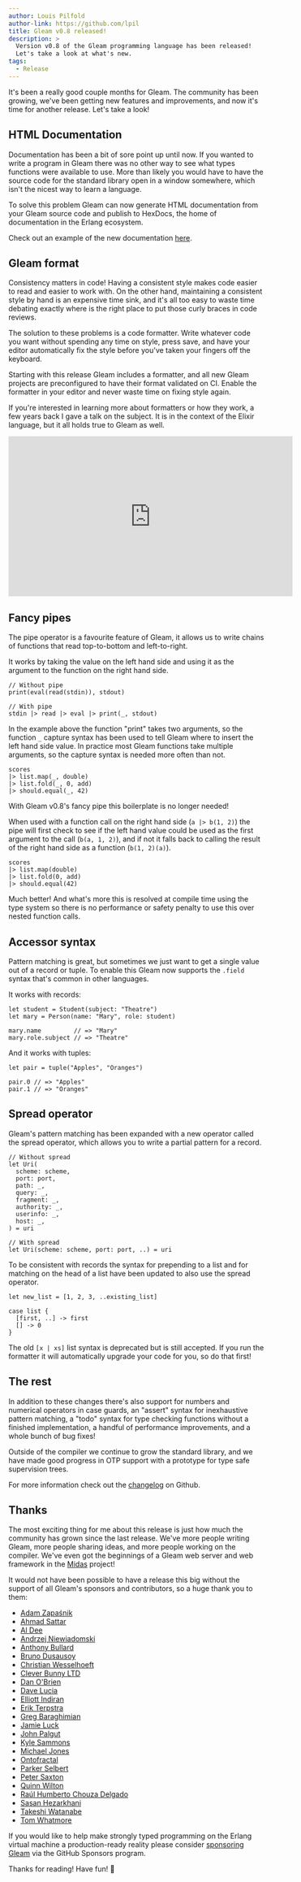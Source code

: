 ```yaml
---
author: Louis Pilfold
author-link: https://github.com/lpil
title: Gleam v0.8 released!
description: >
  Version v0.8 of the Gleam programming language has been released!
  Let's take a look at what's new.
tags:
  - Release
---
```


It's been a really good couple months for Gleam. The community has been
growing, we've been getting new features and improvements, and now it's time
for another release. Let's take a look!


## HTML Documentation

Documentation has been a bit of sore point up until now. If you wanted to
write a program in Gleam there was no other way to see what types functions
were available to use. More than likely you would have to have the source code
for the standard library open in a window somewhere, which isn't the
nicest way to learn a language.

To solve this problem Gleam can now generate HTML documentation from your Gleam
source code and publish to HexDocs, the home of documentation in the Erlang
ecosystem.

Check out an example of the new documentation [here][list-docs].

[list-docs]: https://hexdocs.pm/gleam_stdlib/gleam/list/


## Gleam format

Consistency matters in code! Having a consistent style makes code easier to
read and easier to work with. On the other hand, maintaining a consistent
style by hand is an expensive time sink, and it's all too easy to waste time
debating exactly where is the right place to put those curly braces in code
reviews.

The solution to these problems is a code formatter. Write whatever code you
want without spending any time on style, press save, and have your editor
automatically fix the style before you've taken your fingers off the keyboard.

Starting with this release Gleam includes a formatter, and all new Gleam
projects are preconfigured to have their format validated on CI. Enable the
formatter in your editor and never waste time on fixing style again.

If you're interested in learning more about formatters or how they work, a
few years back I gave a talk on the subject. It is in the context of the
Elixir language, but it all holds true to Gleam as well.

<iframe width="560" height="315"
src="https://www.youtube-nocookie.com/embed/g4HXeP_CZbc" frameborder="0"
allow="accelerometer; autoplay; encrypted-media; gyroscope;
picture-in-picture" allowfullscreen></iframe>


## Fancy pipes

The pipe operator is a favourite feature of Gleam, it allows us to write
chains of functions that read top-to-bottom and left-to-right.

It works by taking the value on the left hand side and using it as the
argument to the function on the right hand side.

```gleam
// Without pipe
print(eval(read(stdin)), stdout)

// With pipe
stdin |> read |> eval |> print(_, stdout)
```

In the example above the function "print" takes two arguments, so the function
`_` capture syntax has been used to tell Gleam where to insert the left hand
side value. In practice most Gleam functions take multiple arguments, so the
capture syntax is needed more often than not.

```gleam
scores
|> list.map(_, double)
|> list.fold(_, 0, add)
|> should.equal(_, 42)
```

With Gleam v0.8's fancy pipe this boilerplate is no longer needed!

When used with a function call on the right hand side (`a |> b(1, 2)`) the
pipe will first check to see if the left hand value could be used as the first
argument to the call (`b(a, 1, 2)`), and if not it falls back to calling the
result of the right hand side as a function (`b(1, 2)(a)`).

```gleam
scores
|> list.map(double)
|> list.fold(0, add)
|> should.equal(42)
```

Much better! And what's more this is resolved at compile time using the type
system so there is no performance or safety penalty to use this over nested
function calls.


## Accessor syntax

Pattern matching is great, but sometimes we just want to get a single value
out of a record or tuple. To enable this Gleam now supports the `.field` syntax
that's common in other languages.

It works with records:

```gleam
let student = Student(subject: "Theatre")
let mary = Person(name: "Mary", role: student)

mary.name         // => "Mary"
mary.role.subject // => "Theatre"
```

And it works with tuples:

```gleam
let pair = tuple("Apples", "Oranges")

pair.0 // => "Apples"
pair.1 // => "Oranges"
```


## Spread operator

Gleam's pattern matching has been expanded with a new operator called the
spread operator, which allows you to write a partial pattern for a record.

```gleam
// Without spread
let Uri(
  scheme: scheme,
  port: port,
  path: _,
  query: _,
  fragment: _,
  authority: _,
  userinfo: _,
  host: _,
) = uri

// With spread
let Uri(scheme: scheme, port: port, ..) = uri
```

To be consistent with records the syntax for prepending to a list and for
matching on the head of a list have been updated to also use the spread
operator.

```gleam
let new_list = [1, 2, 3, ..existing_list]

case list {
  [first, ..] -> first
  [] -> 0
}
```

The old `[x | xs]` list syntax is deprecated but is still accepted. If you run
the formatter it will automatically upgrade your code for you, so do that
first!


## The rest

In addition to these changes there's also support for numbers and numerical
operators in case guards, an "assert" syntax for inexhaustive pattern matching,
a "todo" syntax for type checking functions without a finished implementation,
a handful of performance improvements, and a whole bunch of bug fixes!

Outside of the compiler we continue to grow the standard library, and we have
made good progress in OTP support with a prototype for type safe supervision
trees.

For more information check out the
[changelog](https://github.com/gleam-lang/gleam/blob/master/CHANGELOG.md) on
Github.


## Thanks

The most exciting thing for me about this release is just how much the
community has grown since the last release. We've more people writing Gleam,
more people sharing ideas, and more people working on the compiler. We've even
got the beginnings of a Gleam web server and web framework in the
[Midas][midas] project!

[midas]: https://github.com/midas-framework/midas

It would not have been possible to have a release this big without the support
of all Gleam's sponsors and contributors, so a huge thank you to them:

- [Adam Zapaśnik](https://github.com/DiodonHystrix)
- [Ahmad Sattar](https://github.com/thehabbos007)
- [Al Dee](https://github.com/scripttease)
- [Andrzej Niewiadomski](https://github.com/theAnnie)
- [Anthony Bullard](https://github.com/gamebox)
- [Bruno Dusausoy](https://github.com/bdusauso)
- [Christian Wesselhoeft](https://github.com/xtian)
- [Clever Bunny LTD](https://github.com/cleverbunny)
- [Dan O'Brien](https://github.com/InTheCloudDan)
- [Dave Lucia](https://github.com/davydog187)
- [Elliott Indiran](https://github.com/eindiran)
- [Erik Terpstra](https://github.com/eterps)
- [Greg Baraghimian](https://github.com/itsgreggreg)
- [Jamie Luck](https://github.com/delucks)
- [John Palgut](https://github.com/Jwsonic)
- [Kyle Sammons](https://github.com/kyle-sammons)
- [Michael Jones](https://github.com/michaeljones)
- [Ontofractal](https://github.com/ontofractal)
- [Parker Selbert](https://github.com/sorentwo)
- [Peter Saxton](https://github.com/CrowdHailer)
- [Quinn Wilton](https://github.com/QuinnWilton)
- [Raúl Humberto Chouza Delgado](https://github.com/chouzar)
- [Sasan Hezarkhani](https://github.com/gootik)
- [Takeshi Watanabe](https://github.com/take-cheese)
- [Tom Whatmore](https://github.com/tomwhatmore)

If you would like to help make strongly typed programming on the Erlang
virtual machine a production-ready reality please consider [sponsoring
Gleam][sponsor] via the GitHub Sponsors program.

Thanks for reading! Have fun! 💜

[sponsor]: https://github.com/sponsors/lpil
